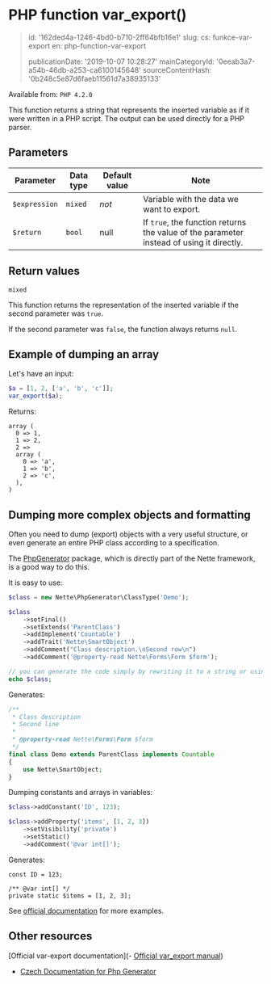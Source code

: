 PHP function var_export()
=========================

> id: '162ded4a-1246-4bd0-b710-2ff64bfb16e1'
> slug:
> 	cs: funkce-var-export
> 	en: php-function-var-export
> 
> publicationDate: '2019-10-07 10:28:27'
> mainCategoryId: '0eeab3a7-a54b-46db-a253-ca6100145648'
> sourceContentHash: '0b248c5e87d6faeb11561d7a38935133'

Available from: `PHP 4.2.0`

This function returns a string that represents the inserted variable as if it were written in a PHP script. The output can be used directly for a PHP parser.

Parameters
---------

| Parameter | Data type | Default value | Note |
|----------|------------|-----------------|----------|
| `$expression` | `mixed` | *not* | Variable with the data we want to export. |
| `$return` | `bool` | null | If `true`, the function returns the value of the parameter instead of using it directly. |

Return values
-----------------

`mixed`

This function returns the representation of the inserted variable if the second parameter was `true`.

If the second parameter was `false`, the function always returns `null`.

Example of dumping an array
----------------------

Let's have an input:

```php
$a = [1, 2, ['a', 'b', 'c']];
var_export($a);
```

Returns:

```
array (
  0 => 1,
  1 => 2,
  2 =>
  array (
    0 => 'a',
    1 => 'b',
    2 => 'c',
  ),
)
```

Dumping more complex objects and formatting
--------------------------------------------

Often you need to dump (export) objects with a very useful structure, or even generate an entire PHP class according to a specification.

The [PhpGenerator](https://github.com/nette/php-generator) package, which is directly part of the Nette framework, is a good way to do this.

It is easy to use:

```php
$class = new Nette\PhpGenerator\ClassType('Demo');

$class
    ->setFinal()
    ->setExtends('ParentClass')
    ->addImplement('Countable')
    ->addTrait('Nette\SmartObject')
    ->addComment("Class description.\nSecond row\n")
    ->addComment('@property-read Nette\Forms\Form $form');

// you can generate the code simply by rewriting it to a string or using echo:
echo $class;
```

Generates:

```php
/**
 * Class description
 * Second line
 *
 * @property-read Nette\Forms\Form $form
 */
final class Demo extends ParentClass implements Countable
{
    use Nette\SmartObject;
}
```

Dumping constants and arrays in variables:

```php
$class->addConstant('ID', 123);

$class->addProperty('items', [1, 2, 3])
    ->setVisibility('private')
    ->setStatic()
    ->addComment('@var int[]');
```

Generates:

```
const ID = 123;

/** @var int[] */
private static $items = [1, 2, 3];
```

See [official documentation](https://doc.nette.org/cs/3.0/php-generator) for more examples.

Other resources
------------

[Official var-export documentation](- [Official var_export manual](https://www.php.net/manual/en/function.var-export.php))
- [Czech Documentation for Php Generator](https://doc.nette.org/cs/3.0/php-generator)
